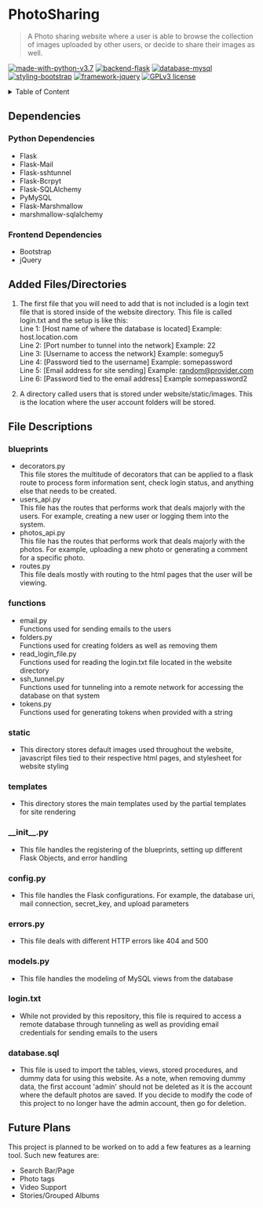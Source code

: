 # PhotoSharing
> A Photo sharing website where a user is able to browse the collection of images uploaded by other users, or decide to
share their images as well.

[![made-with-python-v3.7](https://img.shields.io/badge/Made%20with-Python%20v3.7-1f425f.svg)](https://www.python.org/)
[![backend-flask](https://img.shields.io/badge/Backend-Flask-darkgreen.svg)](https://flask.palletsprojects.com/en/1.1.x/)
[![database-mysql](https://img.shields.io/badge/Database-MySQL-darkblue.svg)](https://www.mysql.com/)
[![styling-bootstrap](https://img.shields.io/badge/Styling-Bootstrap-purple.svg)](https://getbootstrap.com/)
[![framework-jquery](https://img.shields.io/badge/Framework-jQuery-orange.svg)](https://jquery.com/)
[![GPLv3 license](https://img.shields.io/badge/License-GPLv3-blue.svg)](http://perso.crans.org/besson/LICENSE.html)

<details>
<summary>Table of Content</summary>

## Table of Content
- [PhotoSharing](#photosharing)
    - [Dependencies](#dependencies)
    - [Added Files/Directories](#added-files/directories)
    - [File Descriptions](#file-descriptions)
    - [Future Plans](#future-plans)
</details>

## Dependencies
### Python Dependencies
- Flask
- Flask-Mail
- Flask-sshtunnel
- Flask-Bcrpyt
- Flask-SQLAlchemy
- PyMySQL
- Flask-Marshmallow
- marshmallow-sqlalchemy
### Frontend Dependencies
- Bootstrap
- jQuery

## Added Files/Directories
1. The first file that you will need to add that is not included is a login text file that is stored inside of the 
website directory. This file is called login.txt and the setup is like this:  
Line 1: [Host name of where the database is located] Example: host.location.com  
Line 2: [Port number to tunnel into the network] Example: 22  
Line 3: [Username to access the network] Example: someguy5  
Line 4: [Password tied to the username] Example: somepassword  
Line 5: [Email address for site sending] Example: random@provider.com  
Line 6: [Password tied to the email address] Example somepassword2  

2. A directory called users that is stored under website/static/images. This is the location where the user account 
folders will be stored.

## File Descriptions
### blueprints
- decorators.py  
This file stores the multitude of decorators that can be applied to a flask route to process form information sent, 
check login status, and anything else that needs to be created.
- users_api.py  
This file has the routes that performs work that deals majorly with the users. For example, creating a new user or 
logging them into the system.
- photos_api.py  
This file has the routes that performs work that deals majorly with the photos. For example, uploading a new photo or 
generating a comment for a specific photo.
- routes.py  
This file deals mostly with routing to the html pages that the user will be viewing.

### functions
- email.py  
Functions used for sending emails to the users
- folders.py  
Functions used for creating folders as well as removing them
- read_login_file.py  
Functions used for reading the login.txt file located in the website directory
- ssh_tunnel.py  
Functions used for tunneling into a remote network for accessing the database on that system
- tokens.py  
Functions used for generating tokens when provided with a string

### static
- This directory stores default images used throughout the website, javascript files tied to their respective html 
pages, and stylesheet for website styling

### templates
- This directory stores the main templates used by the partial templates for site rendering 

### \_\_init__.py
- This file handles the registering of the blueprints, setting up different Flask Objects, and error handling

### config.py
- This file handles the Flask configurations. For example, the database uri, mail connection, secret_key, and upload 
parameters

### errors.py
- This file deals with different HTTP errors like 404 and 500

### models.py
- This file handles the modeling of MySQL views from the database

### login.txt
- While not provided by this repository, this file is required to access a remote database through tunneling as well as 
providing email credentials for sending emails to the users

### database.sql
- This file is used to import the tables, views, stored procedures, and dummy data for using this website. As a note, 
when removing dummy data, the first account 'admin' should not be deleted as it is the account where the
default photos are saved. If you decide to modify the code of this project to no longer have the admin account, then 
go for deletion.

## Future Plans
This project is planned to be worked on to add a few features as a learning tool. Such new features are:
- Search Bar/Page
- Photo tags
- Video Support
- Stories/Grouped Albums
    